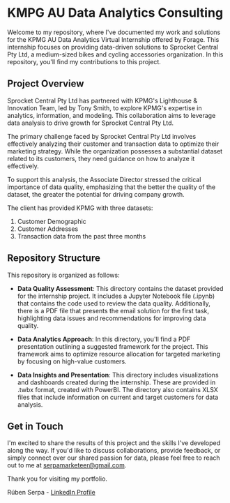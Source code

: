 # KMPG AU Data Analytics Consulting

Welcome to my repository, where I've documented my work and solutions for the KPMG AU Data Analytics Virtual Internship offered by Forage. This internship focuses on providing data-driven solutions to Sprocket Central Pty Ltd, a medium-sized bikes and cycling accessories organization. In this repository, you'll find my contributions to this project.

## Project Overview

Sprocket Central Pty Ltd has partnered with KPMG's Lighthouse & Innovation Team, led by Tony Smith, to explore KPMG's expertise in analytics, information, and modeling. This collaboration aims to leverage data analysis to drive growth for Sprocket Central Pty Ltd.

The primary challenge faced by Sprocket Central Pty Ltd involves effectively analyzing their customer and transaction data to optimize their marketing strategy. While the organization possesses a substantial dataset related to its customers, they need guidance on how to analyze it effectively.

To support this analysis, the Associate Director stressed the critical importance of data quality, emphasizing that the better the quality of the dataset, the greater the potential for driving company growth.

The client has provided KPMG with three datasets:

1. Customer Demographic
2. Customer Addresses
3. Transaction data from the past three months

## Repository Structure

This repository is organized as follows:

- **Data Quality Assessment**: This directory contains the dataset provided for the internship project. It includes a Jupyter Notebook file (.ipynb) that contains the code used to review the data quality. Additionally, there is a PDF file that presents the email solution for the first task, highlighting data issues and recommendations for improving data quality.

- **Data Analytics Approach**: In this directory, you'll find a PDF presentation outlining a suggested framework for the project. This framework aims to optimize resource allocation for targeted marketing by focusing on high-value customers.

- **Data Insights and Presentation**: This directory includes visualizations and dashboards created during the internship. These are provided in .twbx format, created with PowerBI. The directory also contains XLSX files that include information on current and target customers for data analysis.

## Get in Touch

I'm excited to share the results of this project and the skills I've developed along the way. If you'd like to discuss collaborations, provide feedback, or simply connect over our shared passion for data, please feel free to reach out to me at serpamarketeer@gmail.com.

Thank you for visiting my portfolio.

Rúben Serpa - [LinkedIn Profile](www.linkedin.com/in/rubenserpanalytics)
